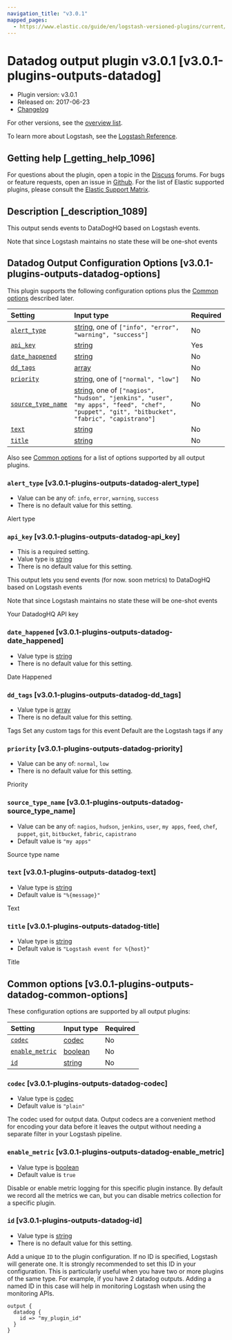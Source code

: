 ```yaml
---
navigation_title: "v3.0.1"
mapped_pages:
  - https://www.elastic.co/guide/en/logstash-versioned-plugins/current/v3.0.1-plugins-outputs-datadog.html
---
```


# Datadog output plugin v3.0.1 [v3.0.1-plugins-outputs-datadog]

* Plugin version: v3.0.1
* Released on: 2017-06-23
* [Changelog](https://github.com/logstash-plugins/logstash-output-datadog/blob/v3.0.1/CHANGELOG.md)

For other versions, see the [overview list](output-datadog-index.md).

To learn more about Logstash, see the [Logstash Reference](https://www.elastic.co/guide/en/logstash/current/index.html).

## Getting help [_getting_help_1096]

For questions about the plugin, open a topic in the [Discuss](http://discuss.elastic.co) forums. For bugs or feature requests, open an issue in [Github](https://github.com/logstash-plugins/logstash-output-datadog). For the list of Elastic supported plugins, please consult the [Elastic Support Matrix](https://www.elastic.co/support/matrix#matrix_logstash_plugins).

## Description [_description_1089]

This output sends events to DataDogHQ based on Logstash events.

Note that since Logstash maintains no state these will be one-shot events

## Datadog Output Configuration Options [v3.0.1-plugins-outputs-datadog-options]

This plugin supports the following configuration options plus the [Common options](v3-0-1-plugins-outputs-datadog.md#v3.0.1-plugins-outputs-datadog-common-options) described later.

| Setting | Input type | Required |
| :- | :- | :- |
| [`alert_type`](v3-0-1-plugins-outputs-datadog.md#v3.0.1-plugins-outputs-datadog-alert_type) | [string](/lsr/value-types.md#string), one of `["info", "error", "warning", "success"]` | No |
| [`api_key`](v3-0-1-plugins-outputs-datadog.md#v3.0.1-plugins-outputs-datadog-api_key) | [string](/lsr/value-types.md#string) | Yes |
| [`date_happened`](v3-0-1-plugins-outputs-datadog.md#v3.0.1-plugins-outputs-datadog-date_happened) | [string](/lsr/value-types.md#string) | No |
| [`dd_tags`](v3-0-1-plugins-outputs-datadog.md#v3.0.1-plugins-outputs-datadog-dd_tags) | [array](/lsr/value-types.md#array) | No |
| [`priority`](v3-0-1-plugins-outputs-datadog.md#v3.0.1-plugins-outputs-datadog-priority) | [string](/lsr/value-types.md#string), one of `["normal", "low"]` | No |
| [`source_type_name`](v3-0-1-plugins-outputs-datadog.md#v3.0.1-plugins-outputs-datadog-source_type_name) | [string](/lsr/value-types.md#string), one of `["nagios", "hudson", "jenkins", "user", "my apps", "feed", "chef", "puppet", "git", "bitbucket", "fabric", "capistrano"]` | No |
| [`text`](v3-0-1-plugins-outputs-datadog.md#v3.0.1-plugins-outputs-datadog-text) | [string](/lsr/value-types.md#string) | No |
| [`title`](v3-0-1-plugins-outputs-datadog.md#v3.0.1-plugins-outputs-datadog-title) | [string](/lsr/value-types.md#string) | No |

Also see [Common options](v3-0-1-plugins-outputs-datadog.md#v3.0.1-plugins-outputs-datadog-common-options) for a list of options supported by all output plugins.

### `alert_type` [v3.0.1-plugins-outputs-datadog-alert_type]

* Value can be any of: `info`, `error`, `warning`, `success`
* There is no default value for this setting.

Alert type

### `api_key` [v3.0.1-plugins-outputs-datadog-api_key]

* This is a required setting.
* Value type is [string](/lsr/value-types.md#string)
* There is no default value for this setting.

This output lets you send events (for now. soon metrics) to DataDogHQ based on Logstash events

Note that since Logstash maintains no state these will be one-shot events

Your DatadogHQ API key

### `date_happened` [v3.0.1-plugins-outputs-datadog-date_happened]

* Value type is [string](/lsr/value-types.md#string)
* There is no default value for this setting.

Date Happened

### `dd_tags` [v3.0.1-plugins-outputs-datadog-dd_tags]

* Value type is [array](/lsr/value-types.md#array)
* There is no default value for this setting.

Tags Set any custom tags for this event Default are the Logstash tags if any

### `priority` [v3.0.1-plugins-outputs-datadog-priority]

* Value can be any of: `normal`, `low`
* There is no default value for this setting.

Priority

### `source_type_name` [v3.0.1-plugins-outputs-datadog-source_type_name]

* Value can be any of: `nagios`, `hudson`, `jenkins`, `user`, `my apps`, `feed`, `chef`, `puppet`, `git`, `bitbucket`, `fabric`, `capistrano`
* Default value is `"my apps"`

Source type name

### `text` [v3.0.1-plugins-outputs-datadog-text]

* Value type is [string](/lsr/value-types.md#string)
* Default value is `"%{message}"`

Text

### `title` [v3.0.1-plugins-outputs-datadog-title]

* Value type is [string](/lsr/value-types.md#string)
* Default value is `"Logstash event for %{host}"`

Title

## Common options [v3.0.1-plugins-outputs-datadog-common-options]

These configuration options are supported by all output plugins:

| Setting | Input type | Required |
| :- | :- | :- |
| [`codec`](v3-0-1-plugins-outputs-datadog.md#v3.0.1-plugins-outputs-datadog-codec) | [codec](/lsr/value-types.md#codec) | No |
| [`enable_metric`](v3-0-1-plugins-outputs-datadog.md#v3.0.1-plugins-outputs-datadog-enable_metric) | [boolean](/lsr/value-types.md#boolean) | No |
| [`id`](v3-0-1-plugins-outputs-datadog.md#v3.0.1-plugins-outputs-datadog-id) | [string](/lsr/value-types.md#string) | No |

### `codec` [v3.0.1-plugins-outputs-datadog-codec]

* Value type is [codec](/lsr/value-types.md#codec)
* Default value is `"plain"`

The codec used for output data. Output codecs are a convenient method for encoding your data before it leaves the output without needing a separate filter in your Logstash pipeline.

### `enable_metric` [v3.0.1-plugins-outputs-datadog-enable_metric]

* Value type is [boolean](/lsr/value-types.md#boolean)
* Default value is `true`

Disable or enable metric logging for this specific plugin instance. By default we record all the metrics we can, but you can disable metrics collection for a specific plugin.

### `id` [v3.0.1-plugins-outputs-datadog-id]

* Value type is [string](/lsr/value-types.md#string)
* There is no default value for this setting.

Add a unique `ID` to the plugin configuration. If no ID is specified, Logstash will generate one. It is strongly recommended to set this ID in your configuration. This is particularly useful when you have two or more plugins of the same type. For example, if you have 2 datadog outputs. Adding a named ID in this case will help in monitoring Logstash when using the monitoring APIs.

```
output {
  datadog {
    id => "my_plugin_id"
  }
}
```
